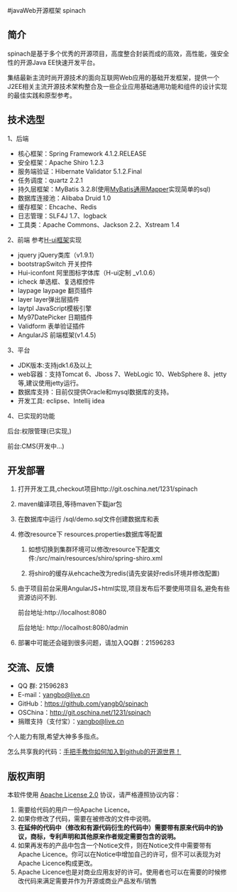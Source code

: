 #javaWeb开源框架 spinach
## 简介
spinach是基于多个优秀的开源项目，高度整合封装而成的高效，高性能，强安全性的开源Java EE快速开发平台。

集结最新主流时尚开源技术的面向互联网Web应用的基础开发框架，提供一个J2EE相关主流开源技术架构整合及一些企业应用基础通用功能和组件的设计实现的最佳实践和原型参考。

## 技术选型

1、后端

* 核心框架：Spring Framework 4.1.2.RELEASE
* 安全框架：Apache Shiro 1.2.3
* 服务端验证：Hibernate Validator 5.1.2.Final
* 任务调度：quartz 2.2.1
* 持久层框架：MyBatis 3.2.8(使用[MyBatis通用Mapper](https://github.com/abel533/Mapper)实现简单的sql)
* 数据库连接池：Alibaba Druid 1.0
* 缓存框架：Ehcache、Redis
* 日志管理：SLF4J 1.7、logback
* 工具类：Apache Commons、Jackson 2.2、Xstream 1.4

2、前端
参考[H-ui框架](http://www.h-ui.net/)实现

*  jquery			jQuery类库（v1.9.1）
*  bootstrapSwitch		开关控件
*  Hui-iconfont		        阿里图标字体库（H-ui定制 _v1.0.6）
*  icheck			单选框、复选框控件
*  laypage			laypage 翻页插件
*  layer			layer弹出层插件
*  laytpl			JavaScript模板引擎
*  My97DatePicker		日期插件
*  Validform			表单验证插件
*  AngularJS			前端框架(v1.4.5)


3、平台
* JDK版本:支持jdk1.6及以上
* web容器：支持Tomcat 6、Jboss 7、WebLogic 10、WebSphere 8、jetty等,建议使用jetty运行。
* 数据库支持：目前仅提供Oracle和mysql数据库的支持。
* 开发工具: eclipse、Intellij idea

4、已实现的功能

后台:权限管理(已实现,)

前台:CMS(开发中...)

## 开发部署
1. 打开开发工具,checkout项目http://git.oschina.net/1231/spinach
2. maven编译项目,等待maven下载jar包
3. 在数据库中运行  /sql/demo.sql文件创建数据库和表
4. 修改resource下 resources.properties数据库等配置

    1)  如想切换到集群环境可以修改resource下配置文件:/src/main/resources/shiro/spring-shiro.xml

    2)  将shiro的缓存从ehcache改为redis(请先安装好redis环境并修改配置)

5. 由于项目前台采用AngularJS+html实现,项目发布后不要使用项目名,避免有些资源访问不到.

	前台地址:http://localhost:8080
	
	后台地址: http://localhost:8080/admin
6. 部署中可能还会碰到很多问题，请加入QQ群：21596283

## 交流、反馈

* QQ 群: 21596283
* E-mail：yangbo@live.cn
* GitHub：https://github.com/yangb0/spinach
* OSChina：<http://git.oschina.net/1231/spinach>
* 捐赠支持（支付宝）：yangbo@live.cn

个人能力有限,希望大神多多指点。

怎么共享我的代码：[手把手教你如何加入到github的开源世界！](http://www.cnblogs.com/wenber/p/3630921.html)

## 版权声明

本软件使用 [Apache License 2.0](http://www.apache.org/licenses/LICENSE-2.0) 协议，请严格遵照协议内容：

1. 需要给代码的用户一份Apache Licence。
2. 如果你修改了代码，需要在被修改的文件中说明。
3. **在延伸的代码中（修改和有源代码衍生的代码中）需要带有原来代码中的协议，商标，专利声明和其他原来作者规定需要包含的说明。**
4. 如果再发布的产品中包含一个Notice文件，则在Notice文件中需要带有Apache Licence。你可以在Notice中增加自己的许可，但不可以表现为对Apache Licence构成更改。
3. Apache Licence也是对商业应用友好的许可。使用者也可以在需要的时候修改代码来满足需要并作为开源或商业产品发布/销售